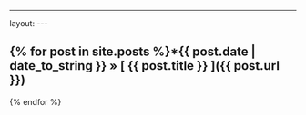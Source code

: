 ---
layout: ---

## {% for post in site.posts %}*{{ post.date | date_to_string }} &raquo; [ {{ post.title }} ]({{ post.url }})
{% endfor %}
